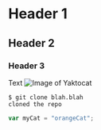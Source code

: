 # Header 1
## Header 2
### Header 3
Text
![Image of Yaktocat](https://octodex.github.com/images/yaktocat.png)

```
$ git clone blah.blah
cloned the repo
```
```javascript
var myCat = "orangeCat";
```
